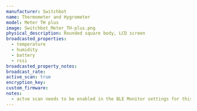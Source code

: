 ```yaml
---
manufacturer: Switchbot
name: Thermometer and Hygrometer
model: Meter TH plus
image: Switchbot_Meter_TH-plus.png
physical_description: Rounded square body, LCD screen
broadcasted_properties:
  - temperature
  - humidity
  - battery
  - rssi
broadcasted_property_notes:
broadcast_rate:
active_scan: true
encryption_key:
custom_firmware:
notes:
  - actve scan needs to be enabled in the BLE Monitor settings for this sensor to work.
---
```

